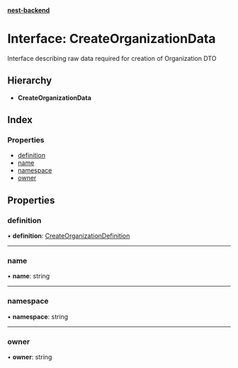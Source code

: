 **[nest-backend](../README.md)**

# Interface: CreateOrganizationData

Interface describing raw data required for creation of Organization DTO

## Hierarchy

* **CreateOrganizationData**

## Index

### Properties

* [definition](createorganizationdata.md#definition)
* [name](createorganizationdata.md#name)
* [namespace](createorganizationdata.md#namespace)
* [owner](createorganizationdata.md#owner)

## Properties

### definition

•  **definition**: [CreateOrganizationDefinition](createorganizationdefinition.md)

___

### name

•  **name**: string

___

### namespace

•  **namespace**: string

___

### owner

•  **owner**: string
